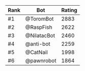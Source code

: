Rank|Bot|Rating
---|---|---
#1|@ToromBot|2883
#2|@RaspFish|2622
#3|@NilatacBot|2460
#4|@anti-bot|2259
#5|@CatNail|1998
#6|@pawnrobot|1864

